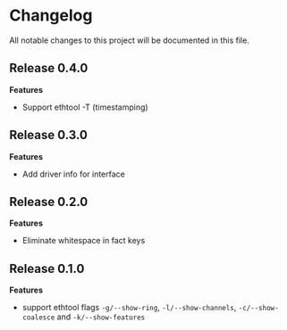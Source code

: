 # Changelog

All notable changes to this project will be documented in this file.

## Release 0.4.0

**Features**

* Support ethtool -T (timestamping)

## Release 0.3.0

**Features**

* Add driver info for interface

## Release 0.2.0

**Features**

* Eliminate whitespace in fact keys

## Release 0.1.0

**Features**

* support ethtool flags `-g/--show-ring`, `-l/--show-channels`, `-c/--show-coalesce` and `-k/--show-features`

